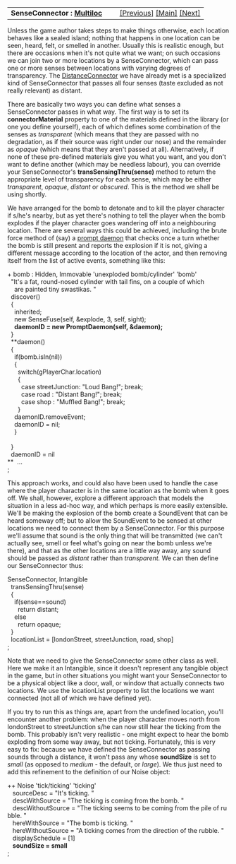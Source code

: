 ---
---
<table width="100%" data-border="0" data-cellspacing="0"
data-cellpadding="3" data-bgcolor="#C0C0C0">
<colgroup>
<col style="width: 50%" />
<col style="width: 50%" />
</colgroup>
<tbody>
<tr>
<td style="text-align: left;"><strong>SenseConnector : <a
href="multiloc.html">Multiloc</a><br />
</strong></td>
<td style="text-align: right;"><a href="noise.html">[Previous]</a> <a
href="generalintroduction.html">[Main]</a> <a
href="sensoryevent.html">[Next]</a></td>
</tr>
</tbody>
</table>

  
Unless the game author takes steps to make things otherwise, each
location behaves like a sealed island; nothing that happens in one
location can be seen, heard, felt, or smelled in another. Usually this
is realistic enough, but there are occasions when it's not quite what we
want; on such occasions we can join two or more locations by a
SenseConnector, which can pass one or more senses between locations with
varying degrees of transparency. The
[DistanceConnector](distanceconnector.html) we have already met is a
specialized kind of SenseConnector that passes all four senses (taste
excluded as not really relevant) as distant.  
  
There are basically two ways you can define what senses a SenseConnector
passes in what way. The first way is to set its **connectorMaterial**
property to one of the materials defined in the library (or one you
define yourself), each of which defines some combination of the senses
as *transparent* (which means that they are passed with no degradation,
as if their source was right under our nose) and the remainder as
*opaque* (which means that they aren't passed at all). Alternatively, if
none of these pre-defined materials give you what you want, and you
don't want to define another (which may be needless labour), you can
override your SenseConnector's **transSensingThru(sense)** method to
return the appropriate level of transparency for each sense, which may
be either *transparent*, *opaque*, *distant* or *obscured*. This is the
method we shall be using shortly.  
  
We have arranged for the bomb to detonate and to kill the player
character if s/he's nearby, but as yet there's nothing to tell the
player when the bomb explodes if the player character goes wandering off
into a neighbouring location. There are several ways this could be
achieved, including the brute force method of (say) a [prompt
daemon](promptdaemon.html) that checks once a turn whether the bomb is
still present and reports the explosion if it is not, giving a different
message according to the location of the actor, and then removing itself
from the list of active events, something like this:  
  
+ bomb : Hidden, Immovable 'unexploded bomb/cylinder' 'bomb'  
  "It's a fat, round-nosed cylinder with tail fins, on a couple of which  
    are painted tiny swastikas. "  
  discover()  
  {  
    inherited;  
    new SenseFuse(self, &explode, 3, self, sight);  
    **daemonID = new PromptDaemon(self, &daemon);**  
  }  
  **daemon()  
  {      
    if(bomb.isIn(nil))  
    {  
      switch(gPlayerChar.location)  
      {  
        case streetJunction: "Loud Bang!"; break;  
        case road : "Distant Bang!"; break;  
        case shop : "Muffled Bang!"; break;  
      }          
    daemonID.removeEvent;  
    daemonID = nil;   
    }  
      
  }  
  daemonID = nil  
**  ...  
;  
  
This approach works, and could also have been used to handle the case
where the player character is in the same location as the bomb when it
goes off. We shall, however, explore a different approach that models
the situation in a less ad-hoc way, and which perhaps is more easily
extensible. We'll be making the explosion of the bomb create a
SoundEvent that can be heard someway off; but to allow the SoundEvent to
be sensed at other locations we need to connect them by a
SenseConnector. For this purpose we'll assume that sound is the only
thing that will be transmitted (we can't actually see, smell or feel
what's going on near the bomb unless we're there), and that as the other
locations are a little way away, any sound should be passed as *distant*
rather than *transparent.* We can then define our SenseConnector thus:  
  
SenseConnector, Intangible  
  transSensingThru(sense)  
  {  
    if(sense==sound)  
      return distant;  
    else  
      return opaque;  
  }   
  locationList = \[londonStreet, streetJunction, road, shop\]  
;  
  
Note that we need to give the SenseConnector some other class as well.
Here we make it an Intangible, since it doesn't represent any tangible
object in the game, but in other situations you might want your
SenseConnector to be a physical object like a door, wall, or window that
actually connects two locations. We use the locationList property to
list the locations we want connected (not all of which we have defined
yet).  
  
If you try to run this as things are, apart from the undefined location,
you'll encounter another problem: when the player character moves north
from londonStreet to streetJunction s/he can now still hear the ticking
from the bomb. This probably isn't very realistic - one might expect to
hear the bomb exploding from some way away, but not ticking.
Fortunately, this is very easy to fix: because we have defined the
SenseConnector as passing sounds through a distance, it won't pass any
whose **soundSize** is set to *small* (as opposed to *medium* - the
default, or *large*). We thus just need to add this refinement to the
definition of our Noise object:  
  
++ Noise 'tick/ticking' 'ticking'  
   sourceDesc = "It's ticking. "  
   descWithSource = "The ticking is coming from the bomb. "  
   descWithoutSource = "The ticking seems to be coming from the pile of rubble. "  
   hereWithSource = "The bomb is ticking. "  
   hereWithoutSource = "A ticking comes from the direction of the rubble. "  
   displaySchedule = \[1\]  
   **soundSize = small**  
;  
  
  
  
  
  
